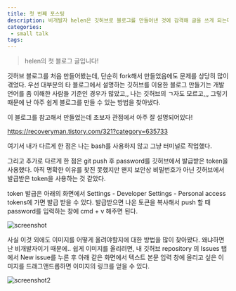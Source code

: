```yaml
---
title: 첫 번째 포스팅
description: 비개발자 helen은 깃허브로 블로그를 만들어낸 것에 감격해 글을 쓰게 되는데..
categories:
 - small talk
tags:
---
```


> helen의 첫 블로그 글입니다!



깃허브 블로그를 처음 만들어봤는데, 단순히 fork해서 만들었음에도 문제를 상당히 많이 겪었다.
우선 대부분의 타 블로그에서 설명하는 깃허브를 이용한 블로그 만들기는 개발언어를 좀 이해한 사람들 기준인 경우가 많았고,,
나는 깃허브의 ㄱ자도 모르고,,, 그렇기 때문에 난 아주 쉽게 블로그를 만들 수 있는 방법을 찾아냈다.

이 블로그를 참고해서 만들었는데 초보자 관점에서 아주 잘 설명되어있다!

https://recoveryman.tistory.com/321?category=635733

여기서 내가 다르게 한 점은 나는 bash를 사용하지 않고 그냥 터미널로 작업했다.

그리고 추가로 다르게 한 점은 git push 후 password를 깃허브에서 발급받은 token을 사용했다.
아직 명확한 이유를 찾진 못했지만 왠지 보안상 비밀번호가 아닌 깃허브에서 발급받은 token을 사용하는 것 같았다.

token 발급은 아래의 화면에서 Settings - Developer Settings - Personal access tokens에 가면 발급 받을 수 있다.
발급받으면 나온 토큰을 복사해서 push 할 때 password를 입력하는 창에 cmd + v 해주면 된다.

![screenshot](https://user-images.githubusercontent.com/88134085/139540124-a6b437b4-a998-4822-a8e6-caaf388afbdf.png)

사실 이것 외에도 이미지를 어떻게 올려야할지에 대한 방법을 많이 찾아봤다. 왜냐하면 난 비개발자이기 때문에..
쉽게 이미지를 올리려면, 내 깃허브 repository 의 Issues 탭에서 New issue를 누른 후 아래 같은 화면에서 텍스트 본문 입력 창에 올리고 싶은 이미지를 드래그앤드롭하면 이미지의 링크를 얻을 수 있다.

![screenshot2](https://user-images.githubusercontent.com/88134085/139535503-b7f9fdf4-a326-44aa-9040-9a0f98469255.png)

